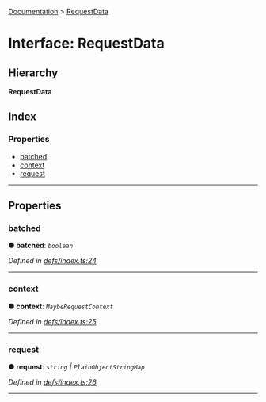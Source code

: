 [Documentation](../README.md) > [RequestData](../interfaces/requestdata.md)

# Interface: RequestData

## Hierarchy

**RequestData**

## Index

### Properties

* [batched](requestdata.md#batched)
* [context](requestdata.md#context)
* [request](requestdata.md#request)

---

## Properties

<a id="batched"></a>

###  batched

**● batched**: *`boolean`*

*Defined in [defs/index.ts:24](https://github.com/bad-batch/handl/blob/20503ed/packages/server/src/defs/index.ts#L24)*

___
<a id="context"></a>

###  context

**● context**: *`MaybeRequestContext`*

*Defined in [defs/index.ts:25](https://github.com/bad-batch/handl/blob/20503ed/packages/server/src/defs/index.ts#L25)*

___
<a id="request"></a>

###  request

**● request**: *`string` \| `PlainObjectStringMap`*

*Defined in [defs/index.ts:26](https://github.com/bad-batch/handl/blob/20503ed/packages/server/src/defs/index.ts#L26)*

___

